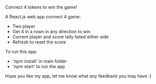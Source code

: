 Connect 4 tokens to win the game!

A React.js web app connect 4 game:

- Two player
- Get 4 in a rown in any direction to win
- Current player and score tally listed either side
- Refresh to reset the score

To run this app:

- 'npm install' in main folder
- 'npm start' to run the app

Hope you like my app, let me know what any feedback you may have :)
